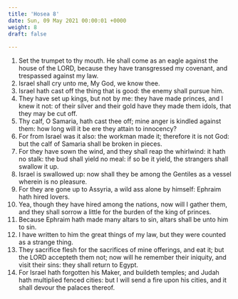```yaml
---
title: 'Hosea 8'
date: Sun, 09 May 2021 00:00:01 +0000
weight: 8
draft: false
  
---
```


1. Set the trumpet to thy mouth. He shall come as an eagle against the house of the LORD, because they have transgressed my covenant, and trespassed against my law.
2. Israel shall cry unto me, My God, we know thee.
3. Israel hath cast off the thing that is good: the enemy shall pursue him.
4. They have set up kings, but not by me: they have made princes, and I knew it not: of their silver and their gold have they made them idols, that they may be cut off.
5. Thy calf, O Samaria, hath cast thee off; mine anger is kindled against them: how long will it be ere they attain to innocency?
6. For from Israel was it also: the workman made it; therefore it is not God: but the calf of Samaria shall be broken in pieces.
7. For they have sown the wind, and they shall reap the whirlwind: it hath no stalk: the bud shall yield no meal: if so be it yield, the strangers shall swallow it up.
8. Israel is swallowed up: now shall they be among the Gentiles as a vessel wherein is no pleasure.
9. For they are gone up to Assyria, a wild ass alone by himself: Ephraim hath hired lovers.
10. Yea, though they have hired among the nations, now will I gather them, and they shall sorrow a little for the burden of the king of princes.
11. Because Ephraim hath made many altars to sin, altars shall be unto him to sin.
12. I have written to him the great things of my law, but they were counted as a strange thing.
13. They sacrifice flesh for the sacrifices of mine offerings, and eat it; but the LORD accepteth them not; now will he remember their iniquity, and visit their sins: they shall return to Egypt.
14. For Israel hath forgotten his Maker, and buildeth temples; and Judah hath multiplied fenced cities: but I will send a fire upon his cities, and it shall devour the palaces thereof.
